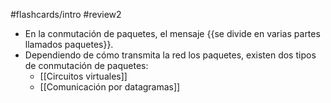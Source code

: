 #flashcards/intro 
#review2 

- En la conmutación de paquetes, el mensaje {{se divide en varias partes llamados paquetes}}.
- Dependiendo de cómo transmita la red los paquetes, existen dos tipos de conmutación de paquetes:
	- [[Circuitos virtuales]]
	- [[Comunicación por datagramas]]
	